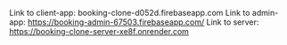 Link to client-app: booking-clone-d052d.firebaseapp.com
Link to admin-app: https://booking-admin-67503.firebaseapp.com/
Link to server: https://booking-clone-server-xe8f.onrender.com
